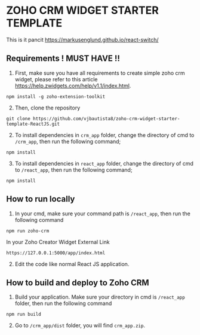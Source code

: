 # ZOHO CRM WIDGET STARTER TEMPLATE

This is it pancit
https://markusenglund.github.io/react-switch/

## Requirements ! MUST HAVE !!

1. First, make sure you have all requirements to create simple zoho crm widget, please refer to this article https://help.zwidgets.com/help/v1.1/index.html.

```
npm install -g zoho-extension-toolkit
```

2. Then, clone the repository

```
git clone https://github.com/vjbautista8/zoho-crm-widget-starter-template-ReactJS.git
```

2. To install dependencies in `crm_app` folder, change the directory of cmd to `/crm_app`, then run the following command;

```
npm install
```

3. To install dependencies in `react_app` folder, change the directory of cmd to `/react_app`, then run the following command;

```
npm install
```

## How to run locally

1. In your cmd, make sure your command path is `/react_app`, then run the following command

```
npm run zoho-crm
```

In your Zoho Creator Widget External Link

```
https://127.0.0.1:5000/app/index.html
```

2. Edit the code like normal React JS application.

## How to build and deploy to Zoho CRM

1. Build your application. Make sure your directory in cmd is `/react_app` folder, then run the following command

```
npm run build
```

2. Go to `/crm_app/dist` folder, you will find `crm_app.zip`.
